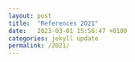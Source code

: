 ```yaml
---
layout: post
title:  "References 2021"
date:   2023-03-01 15:56:47 +0100
categories: jekyll update
permalink: /2021/
---
```






